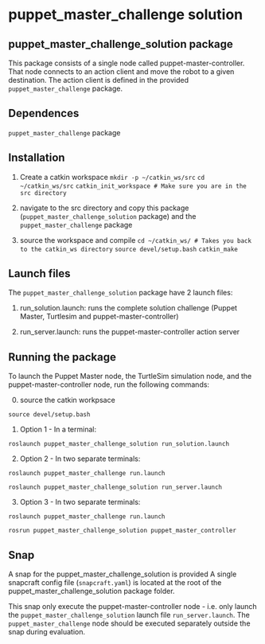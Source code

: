 # puppet_master_challenge solution

## puppet_master_challenge_solution package

This package consists of a single node called puppet-master-controller. That node
connects to an action client and move the robot to a given destination. 
The action client is defined in the provided `puppet_master_challenge` package.

## Dependences
`puppet_master_challenge` package

## Installation
1. Create a catkin workspace
`mkdir -p ~/catkin_ws/src`
`cd ~/catkin_ws/src`
`catkin_init_workspace # Make sure you are in the src directory`

2. navigate to the src directory and copy this package (`puppet_master_challenge_solution` package) 
and the `puppet_master_challenge` package

3. source the workspace and compile
`cd ~/catkin_ws/ # Takes you back to the catkin_ws directory`
`source devel/setup.bash`
`catkin_make`

## Launch files 
The `puppet_master_challenge_solution` package have 2 launch files:
1. run_solution.launch: runs the complete solution  challenge 
(Puppet Master, Turtlesim and puppet-master-controller)

2. run_server.launch: runs the puppet-master-controller action server

## Running the package
To launch the Puppet Master node, the TurtleSim simulation node, and the puppet-master-controller node,
run the following commands:

0. source the catkin workpsace

`source devel/setup.bash`

1. Option 1 -
In a terminal:

`roslaunch puppet_master_challenge_solution run_solution.launch`

2. Option 2 - 
In two separate terminals:

`roslaunch puppet_master_challenge run.launch`

`roslaunch puppet_master_challenge_solution run_server.launch`

3. Option 3 - 
In two separate terminals:

`roslaunch puppet_master_challenge run.launch`

`rosrun puppet_master_challenge_solution puppet_master_controller`


## Snap

A snap for the puppet_master_challenge_solution is provided
A single snapcraft config file (`snapcraft.yaml`)
is located at the root of the puppet_master_challenge_solution package folder.

This snap only execute the puppet-master-controller node - i.e. only launch
the `puppet_master_challenge_solution` launch file `run_server.launch`. 
The `puppet_master_challenge` node should be executed separately outside the snap during evaluation.
